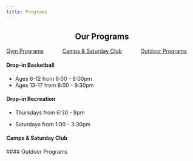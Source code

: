 ```yaml
---
title: Programs
---
```


<h2 style="text-align: center">Our Programs</h2>

<div data-tabs class="tabs columns">
    <div class="tabItem column col-md-6 col-4"><a data-tab href="#gym">
        Gym Programs
    </a></div>
  <div class="tabItem column col-md-6 col-4"><a data-tab href="#camps">
      Camps & Saturday Club
  </a></div>
  <div class="tabItem column col-md-12 col-4"><a data-tab href="#outdoor">
      Outdoor Programs
  </a></div>
</div>

<div data-tabs-content>
  <div data-tabs-pane class="tabs-pane active" id="gym" markdown="1">

#### Drop-in Basketball

* Ages 6-12 from 6:00 - 8:00pm
* Ages 13-17 from 8:00 - 9:30pm

#### Drop-in Recreation
* Thursdays from 6:30 - 8pm
* Saturdays from 1:00 - 3:30pm

  </div>
  <div data-tabs-pane class="tabs-pane" id="camps" markdown="1">
#### Camps & Saturday Club
  </div>
  <div data-tabs-pane class="tabs-pane" id="outdoor" markdown="1">
#### Outdoor Programs
  </div>
</div>

